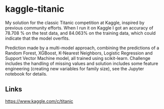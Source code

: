 # kaggle-titanic
My solution for the classic Titanic competition at Kaggle, inspired by previous community efforts. When I run it on Kaggle I got an accuracy of 78.708 % on the test data, and 84.063% on the training data, which could indicate that the model overfits.

Prediction made by a multi-model approach, combining the predictions of a Random Forest, XGBoost, K-Nearest Neighbors, Logistic Regression and Support Vector Machine model, all trained using scikit-learn. Challenge includes the handling of missing values and solution includes some feature engineering (creating new variables for family size), see the Jupyter notebook for details.

## Links
 https://www.kaggle.com/c/titanic
